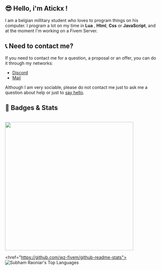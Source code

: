 ## 😎 Hello, i'm Atickx !
I am a belgian millitary student who loves to program things on his computer. 
I program a lot on my time in **Lua** , **Html**, **Css** or **JavaScript**, and at the moment I'm working on a Fivem Server.
<br/>

## 📞 Need to contact me?
If you need to contact me for a question, a proposal or an offer, you can do it through my networks:
- [Discord](https://discord.gg/)
- [Mail](mailto:atickx@outlook.fr)

Although I am very sociable, please do not contact me just to ask me a question about help or just to [say hello](https://nohello.net/).
## 🦅 Badges & Stats

<br/>
 <img width="420" src=https://github-readme-stats.vercel.app/api?username=Atickxxx&count_private=true&show_icons=true&title_color=dc143c&text_color=ffffff&icon_color=dc143c&hide_border=true&bg_color=282a36&layout=compact&hide_title=false&hide_rank=false>
 
<href="https://github.com/wz-fivem/github-readme-stats"><img alt="Subham Raoniar's Top Languages" src="https://github-readme-stats.vercel.app/api/top-langs/?username=Atickxxx&langs_count=8&count_private=true&layout=compact&theme=react&hide_border=true&bg_color=0D1117">

<br/>

<!--
**Atickxxx/Atickxxx** is a ✨ _special_ ✨ repository because its `README.md` (this file) appears on your GitHub profile.

Here are some ideas to get you started:

- 🔭 I’m currently working on ...
- 👯 I’m looking to collaborate on ...
- 🤔 I’m looking for help with ...
- 💬 Ask me about ...
- 😄 Pronouns: ...
- ⚡ Fun fact: ...
-->

